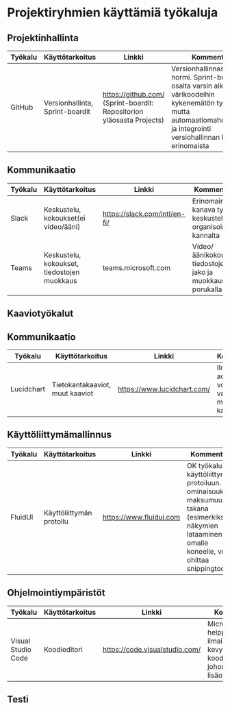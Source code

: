 # Projektiryhmien käyttämiä työkaluja

## Projektinhallinta
Työkalu | Käyttötarkoitus | Linkki | Kommentteja |
------- | --------- | ------ | ------------|
GitHub | Versionhallinta, Sprint-boardit | https://github.com/ (Sprint-boardit: Repositorion yläosasta Projects) | Versionhallinnassa alan normi. Sprint-boardien osalta varsin alkeellinen, värikoodeihin kykenemätön työkalu, mutta automaatiomahdollisuudet ja integrointi versiohallinnan kanssa erinomaista  


## Kommunikaatio
Työkalu | Käyttötarkoitus       | Linkki                        | Kommentteja             |
------- | ------------------    | ------------------------------| ----------------------- |
Slack   | Keskustelu, kokoukset(ei video/ääni) | https://slack.com/intl/en-fi/ | Erinomainen kanava työn ja keskustelujen organisoinnin kannalta    |
Teams   | Keskustelu, kokoukset, tiedostojen muokkaus   |   teams.microsoft.com   |   Video/äänikokoukset, tiedostojen jako ja muokkaus porukalla   |

## Kaaviotyökalut
## Kommunikaatio
Työkalu | Käyttötarkoitus       | Linkki                        | Kommentteja             |
------- | ------------------    | ------------------------------| ----------------------- |
Lucidchart   | Tietokantakaaviot, muut kaaviot | https://www.lucidchart.com/| Ilmaisella accountilla voi tehdä vain muutaman kaavion    |

## Käyttöliittymämallinnus
Työkalu | Käyttötarkoitus | Linkki | Kommentteja |
------- | --------- | ------ | ------------|
FluidUI|Käyttöliittymän protoilu|https://www.fluidui.com| OK työkalu käyttöliittymän protoiluun. Osa ominaisuuksista maksumuurin takana (esimerkiksi näkymien lataaminen omalle koneelle, voi ohittaa snippingtoolilla)
## Ohjelmointiympäristöt
Työkalu | Käyttötarkoitus       | Linkki                        | Kommentteja             |
------- | ------------------    | ------------------------------| ----------------------- |
Visual Studio Code | Koodieditori | https://code.visualstudio.com/ | Microsoftin helppokäyttöinen, ilmainen ja kevyehkö koodieditori, johon saa paljon lisäosia |

## Testi
